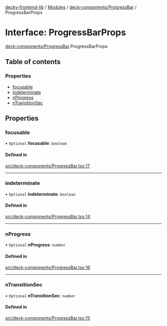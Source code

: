 [decky-frontend-lib](../README.md) / [Modules](../modules.md) / [deck-components/ProgressBar](../modules/deck_components_ProgressBar.md) / ProgressBarProps

# Interface: ProgressBarProps

[deck-components/ProgressBar](../modules/deck_components_ProgressBar.md).ProgressBarProps

## Table of contents

### Properties

- [focusable](deck_components_ProgressBar.ProgressBarProps.md#focusable)
- [indeterminate](deck_components_ProgressBar.ProgressBarProps.md#indeterminate)
- [nProgress](deck_components_ProgressBar.ProgressBarProps.md#nprogress)
- [nTransitionSec](deck_components_ProgressBar.ProgressBarProps.md#ntransitionsec)

## Properties

### focusable

• `Optional` **focusable**: `boolean`

#### Defined in

[src/deck-components/ProgressBar.tsx:17](https://github.com/SteamDeckHomebrew/decky-frontend-lib/blob/cc29dda/src/deck-components/ProgressBar.tsx#L17)

___

### indeterminate

• `Optional` **indeterminate**: `boolean`

#### Defined in

[src/deck-components/ProgressBar.tsx:14](https://github.com/SteamDeckHomebrew/decky-frontend-lib/blob/cc29dda/src/deck-components/ProgressBar.tsx#L14)

___

### nProgress

• `Optional` **nProgress**: `number`

#### Defined in

[src/deck-components/ProgressBar.tsx:16](https://github.com/SteamDeckHomebrew/decky-frontend-lib/blob/cc29dda/src/deck-components/ProgressBar.tsx#L16)

___

### nTransitionSec

• `Optional` **nTransitionSec**: `number`

#### Defined in

[src/deck-components/ProgressBar.tsx:15](https://github.com/SteamDeckHomebrew/decky-frontend-lib/blob/cc29dda/src/deck-components/ProgressBar.tsx#L15)
